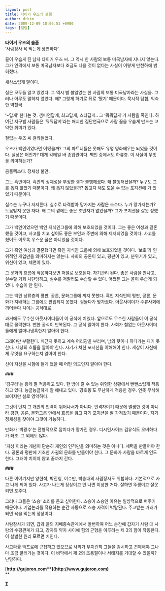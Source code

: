 ```yaml
---
layout: post
title: 타이거 우즈의 불행
author: drkim
date: 2009-12-09 18:05:51 +0900
tags: [컬럼]
---
```

**타이거 우즈의 슬픔**  
‘사람장사 욕 먹는게 당연하다’

꼴이 우습게 된 남자 타이거 우즈 씨. 그 역시 한 사람의 보통 미국남자에 지나지 않는다. 그가 인격에서 보통 미국남자보다 조금도 나을 것이 없다는 사실이 이렇게 만천하에 밝혀졌다. 

새삼스럽게 말이다. 

실은 모두들 알고 있었다. 그 역시 별 볼일없는 한 사람의 보통 미국남자라는 사실을. 그러나 아무도 말하지 않았다. 왜? 그렇게 하기로 뒤로 ‘짰기’ 때문이다. 묵시적 담합, 익숙한 역할극. 

‘~답게’ 한다는 것. 챔피언답게, 최고답게, 스타답게.. 그 ‘뭐뭐답게’가 사람을 죽인다. 하여간 지구별 사람들은 ‘뭐뭐답게’라는 해괴한 집단연극으로 사람 꼴을 우습게 만드는 고약한 취미가 있다. 

철없는 우즈 씨 걸려들었다. 

우즈가 백인이었다면 어땠을까? 그의 파트너들은 못해도 유명 영화배우는 되었을 것이다. 실상은 어떤가? 대개 칵테일 바 종업원이다. 백인 중에서도 하류층. 이 사실이 무엇을 의미하는가? 

콤플렉스다. 정체성 불안.

그는 흑인이다. 흑인의 정체성을 부정한 결과 불행해졌다. 왜 불행해졌을까? 누구도 그를 돕지 않았기 때문이다. 왜 돕지 않았을까? 돕고자 해도 도울 수 없는 포지션에 가 있었기 때문이다.

실수는 누구나 저지른다. 실수로 타격받아 망가지는 사람은 소수다. 누가 망가지는가? 도움받지 못한 자다. 왜 그의 곁에는 좋은 조언자가 없었을까? 그가 포지션을 잘못 정했기 때문이다.

그가 백인이었으면 백인 지식인그룹에 의해 보호되었을 것이다. 그는 좋은 여성과 결혼했을 것이고, 사고를 치고 싶어도 좋은 부인과 주변에 의해 제지되었을 것이다. 사고를 쳤어도 이토록 우스운 꼴은 아니었을 것이다. 

그가 흑인 여성과 결혼했다면 흑인 지식인 그룹에 의해 보호되었을 것이다. ‘보호’가 인위적인 개입만을 의미하지는 않는다. 사회의 공론이 있고, 평판이 있고, 분위기가 있고, 위신이 있고, 체면이 있다. 

그 문화의 흐름에 적응하다보면 저절로 보호된다. 자기관리 된다. 좋은 사람을 만나고, 실수할 기회 차단당하고, 실수를 저질러도 수습할 수 있다. 어쨌든 그는 꼴이 우습게 되었다. 수습이 안 된다.

그는 백인 상류층의 평판, 공론, 문화그룹에 끼지 못했다. 흑인 지식인의 평판, 공론, 문화가 지배하는 그룹에도 편입되지 못했다. 겉돌다가 망가졌다. 아웃사이더가 주류사회에 끼어들다 치이는 공식대로. 

과거에도 무수한 아웃사이더들이 이 공식에 치였다. 앞으로도 무수한 사람들이 이 공식대로 몰락한다. 뻔한 공식이 반복된다. 그 공식 알아야 한다. 사회가 철없는 아웃사이더들에게 얼마나냉혹한지 알아야 한다.

그래야만 부활한다. 깨닫지 못하고 계속 어리광을 부리며, 남의 탓이나 하다가는 재기 못한다. 세상의 흐름을 알아야 한다. 자기가 처한 포지션을 이해해야 한다. 세상이 자신에게 무엇을 요구하는지 알아야 한다.

신이 자신을 시험에 들게 했을 때 어떤 의도인지 알아야 한다.

**###**

‘김구라’는 용케 잘 적응하고 있다. 한 방에 갈 수 있는 위험한 상황에서 뻔뻔스럽게 적응하고 있다. 능글능글하게 잘 해내고 있다. ‘강호동’도 무난하게 적응한 경우. 언뜻 무식해 보이지만 실로 영악하다.

그것이 단지 그 개인의 인격이 뛰어나서가 아니다. 인격자이기 때문에 멀쩡한 것이 아니라 평판, 공론, 문화그룹 안에서 흐름을 읽고 자기 포지션을 잘 가져갔기 때문이다. 자기 정체성을 찾아야 그것이 가능하다.

만화가 ‘박광수’는 전형적으로 깝치다가 망가진 경우. 디시인사이드 김유식도 오버하다가 좌초. 그 외에도 많다. 

'지성'이라는 개념이 단순히 개인의 인격만을 의미하는 것은 아니다. 세력을 만들어야 한다. 공론과 평판에 기초한 사귐의 문화를 만들어야 한다. 그 문화가 사람을 바르게 인도한다. 그래야 치이지 않고 끝까지 간다.

**###**

다른 이야기지만 양현석, 박진영, 이수만, 박승대의 사람장사도 위험하다. 기본적으로 사고 나게 되어 있다. 사고가 나는게 정상이고 안 나면 이상한 거다. 잘하면 뚜쟁이고 잘못되면 포주다.

그러나 그들은 ‘스승’ 소리를 듣고 싶어한다. 스승이 스승인 이유는 일방적으로 퍼주기 때문이다. 기업논리를 적용하는 순간 자동으로 스승 자격이 박탈된다. 주고받는 거래가 되면 욕을 먹는게 정상이다. 

사람장사가 되면, 갑과 을의 지배종속관계에서 돌변하여 어느 순간에 갑자기 사람 대 사람의 수평관계가 되고, 강자와 약자 사이에 힘의 균형을 이루려는 제 3의 힘이 작동한다. 이 살벌한 원리 모르면 치인다.

사고확률 백프로에 근접하고 있으므로 사회가 부지런히 그들을 감시하고 견제해야 그나마 조금 굴러가는 것이다. 이 바닥에서 제 2의 조용필이나 서태지를 기대할 수 있을까? 난망하다.

[**http://gujoron.com**](http://www.gujoron.com)**  
** 

**∑**
